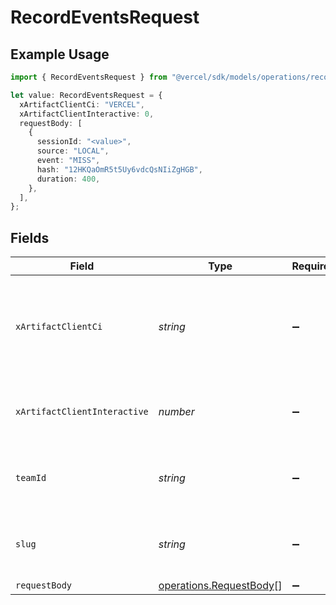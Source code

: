 # RecordEventsRequest

## Example Usage

```typescript
import { RecordEventsRequest } from "@vercel/sdk/models/operations/recordevents.js";

let value: RecordEventsRequest = {
  xArtifactClientCi: "VERCEL",
  xArtifactClientInteractive: 0,
  requestBody: [
    {
      sessionId: "<value>",
      source: "LOCAL",
      event: "MISS",
      hash: "12HKQaOmR5t5Uy6vdcQsNIiZgHGB",
      duration: 400,
    },
  ],
};
```

## Fields

| Field                                                                                 | Type                                                                                  | Required                                                                              | Description                                                                           | Example                                                                               |
| ------------------------------------------------------------------------------------- | ------------------------------------------------------------------------------------- | ------------------------------------------------------------------------------------- | ------------------------------------------------------------------------------------- | ------------------------------------------------------------------------------------- |
| `xArtifactClientCi`                                                                   | *string*                                                                              | :heavy_minus_sign:                                                                    | The continuous integration or delivery environment where this artifact is downloaded. | VERCEL                                                                                |
| `xArtifactClientInteractive`                                                          | *number*                                                                              | :heavy_minus_sign:                                                                    | 1 if the client is an interactive shell. Otherwise 0                                  | 0                                                                                     |
| `teamId`                                                                              | *string*                                                                              | :heavy_minus_sign:                                                                    | The Team identifier to perform the request on behalf of.                              |                                                                                       |
| `slug`                                                                                | *string*                                                                              | :heavy_minus_sign:                                                                    | The Team slug to perform the request on behalf of.                                    |                                                                                       |
| `requestBody`                                                                         | [operations.RequestBody](../../models/operations/requestbody.md)[]                    | :heavy_minus_sign:                                                                    | N/A                                                                                   |                                                                                       |